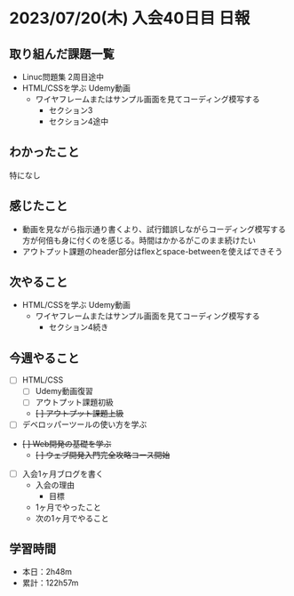 # 2023/07/20(木) 入会40日目 日報

## 取り組んだ課題一覧

- Linuc問題集 2周目途中
- HTML/CSSを学ぶ Udemy動画
  - ワイヤフレームまたはサンプル画面を見てコーディング模写する
    - セクション3
    - セクション4途中

## わかったこと

特になし

## 感じたこと

- 動画を見ながら指示通り書くより、試行錯誤しながらコーディング模写する方が何倍も身に付くのを感じる。時間はかかるがこのまま続けたい
- アウトプット課題のheader部分はflexとspace-betweenを使えばできそう

## 次やること

- HTML/CSSを学ぶ Udemy動画
  - ワイヤフレームまたはサンプル画面を見てコーディング模写する
    - セクション4続き

## 今週やること

- [ ] HTML/CSS
  - [ ] Udemy動画復習
  - [ ] アウトプット課題初級
  - ~~[ ] アウトプット課題上級~~
- [ ] デベロッパーツールの使い方を学ぶ
- ~~[ ] Web開発の基礎を学ぶ~~
  - ~~[ ] ウェブ開発入門完全攻略コース開始~~
- [ ] 入会1ヶ月ブログを書く
  - 入会の理由
    - 目標
  - 1ヶ月でやったこと
  - 次の1ヶ月でやること

## 学習時間

- 本日：2h48m
- 累計：122h57m
